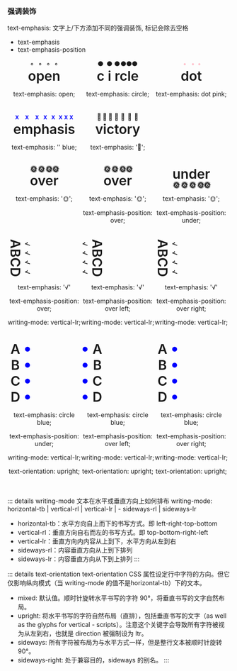 ### 强调装饰 
text-emphasis: 文字上/下方添加不同的强调装饰, 标记会除去空格
- text-emphasis
- text-emphasis-position


<html lang="en">
<style>
    .flex-wrap {
        display: flex;
        flex-wrap: wrap;
        .flex-item {
            width: 33%;
            text-align: center;
            margin-bottom: 20px;
        }
    }
    .flex-item > div{
        font-size: 30px;
        font-weight: 600;
        text-align: center;
        /* letter-spacing: 2px; */
    }
    /* .flex-wrap-1 .flex-item{
        width: 50%;
    } */
    .text-emphasis-0 {
        text-emphasis: open;
    }
    .text-emphasis-1 {
        text-emphasis: circle;
    }
    .text-emphasis-2 {
        text-emphasis: dot pink;
    }
    .text-emphasis-3 {
        text-emphasis: 'x' blue;
    }
    .text-emphasis-4 {
        text-emphasis: '🚩';
    }
    .text-position-0 {
        text-emphasis: '🌞';
    }
    .text-position-1 {
        text-emphasis: '🌞';
        text-emphasis-position: over;
    }
    .text-position-2 {
        text-emphasis: '🌞';
        text-emphasis-position: under;
    }
    .text-position-3 {
        text-emphasis: '√';
        writing-mode: vertical-rl;
        text-emphasis-position: over;
    }
    .text-position-4 {
        text-emphasis: '√';
        writing-mode: vertical-lr;
        text-emphasis-position: over left;
    }
    .text-position-5 {
        text-emphasis: '√';
        writing-mode: vertical-lr;
        text-emphasis-position: over right;
    }
    .text-position-6 {
        text-emphasis: circle blue;
        writing-mode: vertical-lr;
        text-orientation: upright;
        text-emphasis-position: under;
    }
    .text-position-7 {
        text-emphasis: circle blue;
        writing-mode: vertical-lr;
        text-orientation: upright;
        text-emphasis-position: under left;
    }
    .text-position-8 {
        text-emphasis: circle blue;
        writing-mode: vertical-lr;
        text-orientation: upright;
        text-emphasis-position: under right;
    }
</style>
<body>
    <div class="flex-wrap">
        <div class="flex-item">
            <div class="text-emphasis-0">open</div>
            <p>text-emphasis: open;</p>
        </div>
        <div class="flex-item">
            <div class="text-emphasis-1">c i rcle</div>
            <p>text-emphasis: circle;</p>
        </div>
        <div class="flex-item">
            <div class="text-emphasis-2">dot</div>
            <p>text-emphasis: dot pink;</p>
        </div>
        <div class="flex-item">
            <div class="text-emphasis-3">emphasis</div>
            <p>text-emphasis: '' blue;</p>
        </div>
        <div class="flex-item">
            <div class="text-emphasis-4">victory</div>
            <p>text-emphasis: '🚩';</p>
        </div>
    </div>
    <div class="flex-wrap flex-wrap-1">
        <div class="flex-item">
            <div class="text-position-0">over</div>
            <p>text-emphasis: '🌞';</p>
        </div>
        <div class="flex-item">
            <div class="text-position-1">over</div>
            <p>text-emphasis: '🌞';</p>
            <p>text-emphasis-position: over;</p>
        </div>
        <div class="flex-item">
            <div class="text-position-2">under</div>
            <p>text-emphasis: '🌞';</p>
            <p>text-emphasis-position: under;</p>
        </div>
        <div class="flex-item">
            <div class="text-position-3">ABCD</div>
            <p>text-emphasis: '√'</p>
            <p>text-emphasis-position: over;</p>
            <p>writing-mode: vertical-lr;</p>
        </div>
        <div class="flex-item">
            <div class="text-position-4">ABCD</div>
            <p>text-emphasis: '√'</p>
            <p>text-emphasis-position: over left;</p>
            <p>writing-mode: vertical-lr;</p>
        </div>
        <div class="flex-item">
            <div class="text-position-5">ABCD</div>
            <p>text-emphasis: '√'</p>
            <p>text-emphasis-position: over right;</p>
            <p>writing-mode: vertical-lr;</p>
        </div>
        <div class="flex-item">
            <div class="text-position-6">ABCD</div>
            <p>text-emphasis: circle blue;</p>
            <p>text-emphasis-position: under;</p>
            <p>writing-mode: vertical-lr;</p>
            <p>text-orientation: upright;</p>
        </div>
        <div class="flex-item">
            <div class="text-position-7">ABCD</div>
            <p>text-emphasis: circle blue;</p>
            <p>text-emphasis-position: over left;</p>
            <p>writing-mode: vertical-lr;</p>
            <p>text-orientation: upright;</p>
        </div>
        <div class="flex-item">
            <div class="text-position-8">ABCD</div>
            <p>text-emphasis: circle blue;</p>
            <p>text-emphasis-position: over right;</p>
            <p>writing-mode: vertical-lr;</p>
            <p>text-orientation: upright;</p>
        </div>
    </div>
</body>
</html>


::: details writing-mode
文本在水平或垂直方向上如何排布 
writing-mode: horizontal-tb | vertical-rl | vertical-lr | - sideways-rl | sideways-lr
- horizontal-tb：水平方向自上而下的书写方式。即 left-right-top-bottom
- vertical-rl：垂直方向自右而左的书写方式。即 top-bottom-right-left
- vertical-lr：垂直方向内内容从上到下，水平方向从左到右
- sideways-rl：内容垂直方向从上到下排列
- sideways-lr：内容垂直方向从下到上排列
:::



::: details text-orientation
text-orientation CSS 属性设定行中字符的方向。但它仅影响纵向模式（当 writing-mode 的值不是horizontal-tb）下的文本。

- mixed: 默认值。顺时针旋转水平书写的字符 90°，将垂直书写的文字自然布局。
- upright: 将水平书写的字符自然布局（直排），包括垂直书写的文字（as well as the glyphs for vertical - scripts）。注意这个关键字会导致所有字符被视为从左到右，也就是 direction 被强制设为 ltr。
- sideways: 所有字符被布局为与水平方式一样，但是整行文本被顺时针旋转 90°。
- sideways-right: 处于兼容目的，sideways 的别名。
:::


